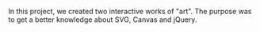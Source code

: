 In this project, we created two interactive works of "art". The purpose was to get a better knowledge about SVG, Canvas and jQuery. 